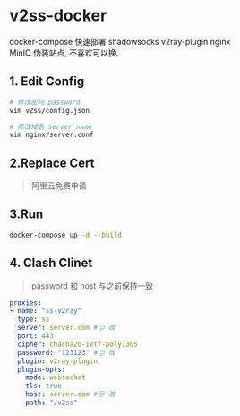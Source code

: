 # v2ss-docker
docker-compose 快速部署 shadowsocks v2ray-plugin nginx  <br>
MinIO 伪装站点, 不喜欢可以换.

## 1. Edit Config
```bash
# 修改密码 password
vim v2ss/config.json

# 修改域名 server_name
vim nginx/server.conf
```
## 2.Replace Cert
> 阿里云免费申请

## 3.Run

```bash
docker-compose up -d --build
```

## 4. Clash Clinet
> password 和 host 与之前保持一致
```yaml
proxies:
- name: "ss-v2ray"
  type: ss
  server: server.com #😐 改
  port: 443
  cipher: chacha20-ietf-poly1305
  password: "123123" #😐 改
  plugin: v2ray-plugin
  plugin-opts:
    mode: websocket
    tls: true
    host: server.com #😐 改
    path: "/v2ss"
```
